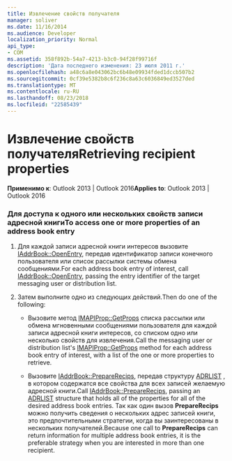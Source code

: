 ```yaml
---
title: Извлечение свойств получателя
manager: soliver
ms.date: 11/16/2014
ms.audience: Developer
localization_priority: Normal
api_type:
- COM
ms.assetid: 358f892b-54a7-4213-b3c0-94f28f99716f
description: 'Дата последнего изменения: 23 июля 2011 г.'
ms.openlocfilehash: a48c6a8e043062bc6b48e09934fded1dccb507b2
ms.sourcegitcommit: 0cf39e5382b8c6f236c8a63c6036849ed3527ded
ms.translationtype: MT
ms.contentlocale: ru-RU
ms.lasthandoff: 08/23/2018
ms.locfileid: "22585439"
---
```

# <a name="retrieving-recipient-properties"></a><span data-ttu-id="fef1e-103">Извлечение свойств получателя</span><span class="sxs-lookup"><span data-stu-id="fef1e-103">Retrieving recipient properties</span></span>
  
<span data-ttu-id="fef1e-104">**Применимо к**: Outlook 2013 | Outlook 2016</span><span class="sxs-lookup"><span data-stu-id="fef1e-104">**Applies to**: Outlook 2013 | Outlook 2016</span></span> 
  
### <a name="to-access-one-or-more-properties-of-an-address-book-entry"></a><span data-ttu-id="fef1e-105">Для доступа к одного или нескольких свойств записи адресной книги</span><span class="sxs-lookup"><span data-stu-id="fef1e-105">To access one or more properties of an address book entry</span></span>
  
1. <span data-ttu-id="fef1e-106">Для каждой записи адресной книги интересов вызовите [IAddrBook::OpenEntry](iaddrbook-openentry.md), передав идентификатор записи конечного пользователя или список рассылки системы обмена сообщениями.</span><span class="sxs-lookup"><span data-stu-id="fef1e-106">For each address book entry of interest, call [IAddrBook::OpenEntry](iaddrbook-openentry.md), passing the entry identifier of the target messaging user or distribution list.</span></span>
    
2. <span data-ttu-id="fef1e-107">Затем выполните одно из следующих действий.</span><span class="sxs-lookup"><span data-stu-id="fef1e-107">Then do one of the following:</span></span>
    
   - <span data-ttu-id="fef1e-108">Вызовите метод [IMAPIProp::GetProps](imapiprop-getprops.md) списка рассылки или обмена мгновенными сообщениями пользователя для каждой записи адресной книги интересов, со списком одно или несколько свойств для извлечения.</span><span class="sxs-lookup"><span data-stu-id="fef1e-108">Call the messaging user or distribution list's [IMAPIProp::GetProps](imapiprop-getprops.md) method for each address book entry of interest, with a list of the one or more properties to retrieve.</span></span> 
    
   - <span data-ttu-id="fef1e-109">Вызовите [IAddrBook::PrepareRecips](iaddrbook-preparerecips.md), передав структуру [ADRLIST](adrlist.md) , в котором содержатся все свойства для всех записей желаемую адресной книги.</span><span class="sxs-lookup"><span data-stu-id="fef1e-109">Call [IAddrBook::PrepareRecips](iaddrbook-preparerecips.md), passing an [ADRLIST](adrlist.md) structure that holds all of the properties for all of the desired address book entries.</span></span> <span data-ttu-id="fef1e-110">Так как один вызов **PrepareRecips** можно получить сведения о нескольких адрес записей книги, это предпочтительными стратегии, когда вы заинтересованы в нескольких получателей.</span><span class="sxs-lookup"><span data-stu-id="fef1e-110">Because one call to **PrepareRecips** can return information for multiple address book entries, it is the preferable strategy when you are interested in more than one recipient.</span></span> 
    

